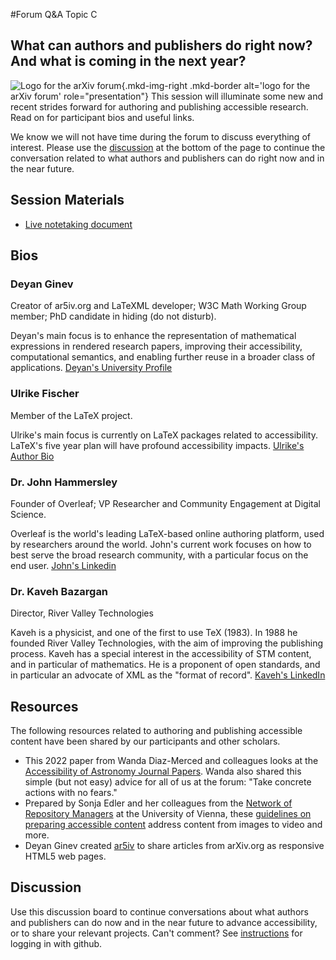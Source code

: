 #Forum Q&A Topic C
## What can authors and publishers do right now? And what is coming in the next year?

![Logo for the arXiv forum](../../assets/arxiv-lockup-forum-bgcolor.png){.mkd-img-right .mkd-border alt='logo for the arXiv forum' role="presentation"}
This session will illuminate some new and recent strides forward for authoring and publishing accessible research. Read on for participant bios and useful links.

We know we will not have time during the forum to discuss everything of interest. Please use the [discussion](#discussion) at the bottom of the page to continue the conversation related to what authors and publishers can do right now and in the near future.

## Session Materials
- [Live notetaking document](https://docs.google.com/document/d/1CqU1TlVG1AG8jwocjjwG3VD8zu-AsWHRFwa7Wk7smGI/edit?usp=share_link)

## Bios

### Deyan Ginev
Creator of ar5iv.org and LaTeXML developer; W3C Math Working Group member; PhD candidate in hiding (do not disturb).

Deyan's main focus is to enhance the representation of mathematical expressions in rendered research papers, improving their accessibility, computational semantics, and enabling further reuse in a broader class of applications. [Deyan's University Profile](https://kwarc.info/people/dginev/)

### Ulrike Fischer
Member of the LaTeX project.

Ulrike's main focus is currently on LaTeX packages related to accessibility. LaTeX's five year plan will have profound accessibility impacts. [Ulrike's Author Bio](https://www.informit.com/authors/bio/BA672B25-A399-4C25-9AC6-472F5BF29CA2)

### Dr. John Hammersley
Founder of Overleaf; VP Researcher and Community Engagement at Digital Science.

Overleaf is the world's leading LaTeX-based online authoring platform, used by researchers around the world. John's current work focuses on how to best serve the broad research community, with a particular focus on the end user. [John's Linkedin](https://www.linkedin.com/in/john-hammersley-6419a266/)

### Dr. Kaveh Bazargan
Director, River Valley Technologies

Kaveh is a physicist, and one of the first to use TeX (1983). In 1988 he founded River Valley Technologies, with the aim of improving the publishing process. Kaveh has a special interest in the accessibility of STM content, and in particular of mathematics. He is a proponent of open standards, and in particular an advocate of XML as the "format of record". [Kaveh's LinkedIn](https://www.linkedin.com/in/bazargankaveh/)

## Resources
The following resources related to authoring and publishing accessible content have been shared by our participants and other scholars.

- This 2022 paper from Wanda Diaz-Merced and colleagues looks at the [Accessibility of Astronomy Journal Papers](https://drive.google.com/file/d/1kYjCzch1HZKIlD0vmLmI0voTvDa5zokG/view?usp=sharing). Wanda also shared this simple (but not easy) advice for all of us at the forum: "Take concrete actions with no fears."
- Prepared by Sonja Edler and her colleagues from the [Network of Repository Managers](https://datamanagement.univie.ac.at/en/research-data-management/network-of-repository-managers-repmannet/) at the University of Vienna, these [guidelines on preparing accessible content](https://phaidra.univie.ac.at/detail/o:1594525) address content from images to video and more.
- Deyan Ginev created [ar5iv](https://ar5iv.labs.arxiv.org/) to share articles from arXiv.org as responsive HTML5 web pages.

## Discussion
Use this discussion board to continue conversations about what authors and publishers can do now and in the near future to advance accessibility, or to share your relevant projects. Can't comment? See [instructions](getting-started.md) for logging in with github.
